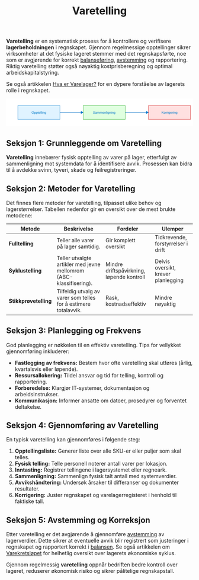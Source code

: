 ﻿---
title: "Varetelling"
seoTitle: "Varetelling"
meta_description: '**Varetelling** er en systematisk prosess for å kontrollere og verifisere **lagerbeholdningen** i regnskapet. Gjennom regelmessige opptellinger sikrer virksomh...'
slug: varetelling
type: blog
layout: pages/single
---

**Varetelling** er en systematisk prosess for å kontrollere og verifisere **lagerbeholdningen** i regnskapet. Gjennom regelmessige opptellinger sikrer virksomheter at det fysiske lageret stemmer med det regnskapsførte, noe som er avgjørende for korrekt [balanseføring](/blogs/regnskap/hva-er-balanse "Hva er Balanse? Komplett Guide til Balanseføring"), [avstemming](/blogs/regnskap/hva-er-avstemming "Hva er Avstemming i regnskap?") og rapportering. Riktig varetelling støtter også nøyaktig kostprisberegning og optimal arbeidskapitalstyring.

Se også artikkelen [Hva er Varelager?](/blogs/regnskap/hva-er-varelager "Hva er Varelager? Komplett Guide til Lagerstyring og Regnskapsføring") for en dypere forståelse av lagerets rolle i regnskapet.

![Varetelling Prosess](varetelling-process.svg)

## Seksjon 1: Grunnleggende om Varetelling

**Varetelling** innebærer fysisk opptelling av varer på lager, etterfulgt av sammenligning mot systemdata for å identifisere avvik. Prosessen kan bidra til å avdekke svinn, tyveri, skade og feilregistreringer.

## Seksjon 2: Metoder for Varetelling

Det finnes flere metoder for varetelling, tilpasset ulike behov og lagerstørrelser. Tabellen nedenfor gir en oversikt over de mest brukte metodene:

| **Metode**             | **Beskrivelse**                                                                 | **Fordeler**                             | **Ulemper**                             |
|------------------------|---------------------------------------------------------------------------------|------------------------------------------|-----------------------------------------|
| **Fulltelling**        | Teller alle varer på lager samtidig.                                            | Gir komplett oversikt                    | Tidkrevende, forstyrrelser i drift      |
| **Syklustelling**      | Teller utvalgte artikler med jevne mellomrom (ABC-klassifisering).               | Mindre driftspåvirkning, løpende kontroll| Delvis oversikt, krever planlegging     |
| **Stikkprøvetelling**  | Tilfeldig utvalg av varer som telles for å estimere totalavvik.                 | Rask, kostnadseffektiv                   | Mindre nøyaktig                        |

## Seksjon 3: Planlegging og Frekvens

God planlegging er nøkkelen til en effektiv varetelling. Tips for vellykket gjennomføring inkluderer:

* **Fastlegging av frekvens:** Bestem hvor ofte varetelling skal utføres (årlig, kvartalsvis eller løpende).
* **Ressursallokering:** Tildel ansvar og tid for telling, kontroll og rapportering.
* **Forberedelse:** Klargjør IT-systemer, dokumentasjon og arbeidsinstrukser.
* **Kommunikasjon:** Informer ansatte om datoer, prosedyrer og forventet deltakelse.

## Seksjon 4: Gjennomføring av Varetelling

En typisk varetelling kan gjennomføres i følgende steg:

1. **Opptellingsliste:** Generer liste over alle SKU-er eller puljer som skal telles.
2. **Fysisk telling:** Telle personell noterer antall varer per lokasjon.
3. **Inntasting:** Registrer tellingene i lagersystemet eller regneark.
4. **Sammenligning:** Sammenlign fysisk talt antall med systemverdier.
5. **Avvikshåndtering:** Undersøk årsaker til differanser og dokumenter resultater.
6. **Korrigering:** Juster regnskapet og varelagerregisteret i henhold til faktiske tall.

## Seksjon 5: Avstemming og Korreksjon

Etter varetelling er det avgjørende å gjennomføre [avstemming](/blogs/regnskap/hva-er-avstemming "Hva er Avstemming i regnskap?") av lagerverdier. Dette sikrer at eventuelle avvik blir registrert som justeringer i regnskapet og rapportert korrekt i [balansen](/blogs/regnskap/hva-er-balanse "Hva er Balanse? Komplett Guide til Balanseføring"). Se også artikkelen om [Varekretsløpet](/blogs/regnskap/varekretslopet "Varekretsløpet: Flyt av varer og kapital") for helhetlig oversikt over lagerets økonomiske syklus.

Gjennom regelmessig **varetelling** oppnår bedriften bedre kontroll over lageret, reduserer økonomisk risiko og sikrer pålitelige regnskapstall.









